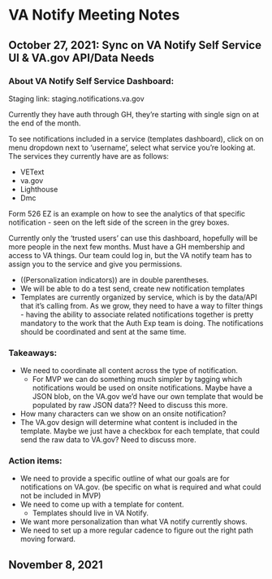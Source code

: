# VA Notify Meeting Notes

## October 27, 2021: Sync on VA Notify Self Service UI & VA.gov API/Data Needs

### About VA Notify Self Service Dashboard:

Staging link: staging.notifications.va.gov

Currently they have auth through GH, they’re starting with single sign on at the end of the month. 

To see notifications included in a service (templates dashboard), click on on menu dropdown next to ‘username’, select what service you’re looking at. The services they currently have are as follows:

- VEText
- va.gov 
- Lighthouse 
- Dmc

Form 526 EZ is an example on how to see the analytics of that specific notification - seen on the left side of the screen in the grey boxes. 

Currently only the ‘trusted users’ can use this dashboard, hopefully will be more people in the next few months. Must have a GH membership and access to VA things. Our team could log in, but the VA notify team has to assign you to the service and give you permissions.

- ((Personalization indicators)) are in double parentheses.
- We will be able to do a test send, create new notification templates 
- Templates are currently organized by service, which is by the data/API that it’s calling from. As we grow, they need to have a way to filter things - having the ability to associate related notifications together is pretty mandatory to the work that the Auth Exp team is doing. The notifications should be coordinated and sent at the same time.

### Takeaways:

- We need to coordinate all content across the type of notification. 
    - For MVP we can do something much simpler by tagging which notifications would be used on onsite notifications.  Maybe have a JSON blob, on the VA.gov we’d have our own template that would be populated by raw JSON data?? Need to discuss this more. 
- How many characters can we show on an onsite notification? 
- The VA.gov design will determine what content is included in the template. Maybe we just have a checkbox for each template, that could send the raw data to VA.gov? Need to discuss more. 

### Action items:

- We need to provide a specific outline of what our goals are for notifications on VA.gov. (be specific on what is required and what could not be included in MVP)
- We need to come up with a template for content.
    - Templates should live in VA Notify. 
- We want more personalization than what VA notify currently shows.
- We need to set up a more regular cadence to figure out the right path moving forward. 


## November 8, 2021
